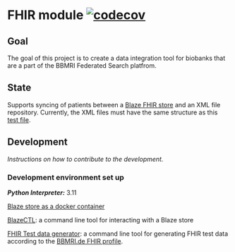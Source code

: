 # FHIR module [![codecov](https://codecov.io/gh/BBMRI-cz/fhir-module/branch/master/graph/badge.svg?token=3eklJNhIS5)](https://codecov.io/gh/BBMRI-cz/fhir-module)
## Goal
The goal of this project is to create a data integration tool for biobanks that are a part of the BBMRI Federated Search platfrom.
## State
Supports syncing of patients between a [Blaze FHIR store](https://github.com/samply/blaze) and an XML file repository. Currently, the XML files must have the same structure as this [test file](./test/xml_data/MMCI_1.xml).
## Development
_Instructions on how to contribute to the development._

### Development environment set up
_**Python Interpreter:**_ 3.11

[Blaze store as a docker container](https://github.com/samply/blaze#docker)

[BlazeCTL](https://github.com/samply/blazectl): a command line tool for interacting with a Blaze store

[FHIR Test data generator](https://github.com/samply/bbmri-fhir-gen): a command line tool for generating FHIR test data according to the [BBMRI.de FHIR profile](https://simplifier.net/bbmri.de).